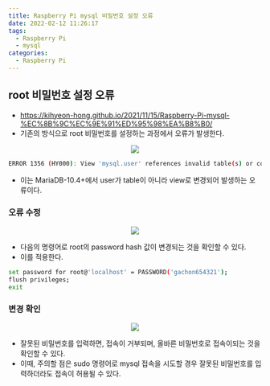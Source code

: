```yaml
---
title: Raspberry Pi mysql 비밀번호 설정 오류
date: 2022-02-12 11:26:17
tags:
  - Raspberry Pi
  - mysql
categories:
  - Raspberry Pi
---
```


## root 비밀번호 설정 오류

- https://kihyeon-hong.github.io/2021/11/15/Raspberry-Pi-mysql-%EC%8B%9C%EC%9E%91%ED%95%98%EA%B8%B0/
- 기존의 방식으로 root 비밀번호를 설정하는 과정에서 오류가 발생한다.

<p align="center"><img src="/images/RaspberryPi/mysql/mysqlError/mysqlError1.jpg"></p>

```bash
ERROR 1356 (HY000): View 'mysql.user' references invalid table(s) or column(s) or function(s) or definer/invoker of view lack rights to use them
```

- 이는 MariaDB-10.4+에서 user가 table이 아니라 view로 변경되어 발생하는 오류이다.

### 오류 수정

<p align="center"><img src="/images/RaspberryPi/mysql/mysqlError/mysqlError2.jpg"></p>

- 다음의 명령어로 root의 password hash 값이 변경되는 것을 확인할 수 있다.
- 이를 적용한다.

```bash
set password for root@'localhost' = PASSWORD('gachon654321');
flush privileges;
exit
```

### 변경 확인

<p align="center"><img src="/images/RaspberryPi/mysql/mysqlError/mysqlError3.jpg"></p>

- 잘못된 비밀번호를 입력하면, 접속이 거부되며, 올바른 비밀번호로 접속이되는 것을 확인할 수 있다.
- 이때, 주의할 점은 sudo 명령어로 mysql 접속을 시도할 경우 잘못된 비밀번호를 입력하더라도 접속이 허용될 수 있다.
